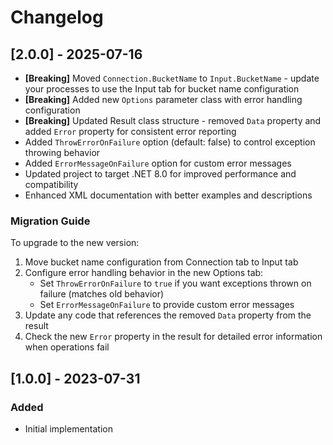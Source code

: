 ﻿# Changelog

## [2.0.0] - 2025-07-16

- **[Breaking]** Moved `Connection.BucketName` to `Input.BucketName` - update your processes to use the Input tab for bucket name configuration
- **[Breaking]** Added new `Options` parameter class with error handling configuration
- **[Breaking]** Updated Result class structure - removed `Data` property and added `Error` property for consistent error reporting
- Added `ThrowErrorOnFailure` option (default: false) to control exception throwing behavior
- Added `ErrorMessageOnFailure` option for custom error messages
- Updated project to target .NET 8.0 for improved performance and compatibility
- Enhanced XML documentation with better examples and descriptions
### Migration Guide
To upgrade to the new version:
1. Move bucket name configuration from Connection tab to Input tab
2. Configure error handling behavior in the new Options tab:
    - Set `ThrowErrorOnFailure` to `true` if you want exceptions thrown on failure (matches old behavior)
    - Set `ErrorMessageOnFailure` to provide custom error messages
3. Update any code that references the removed `Data` property from the result
4. Check the new `Error` property in the result for detailed error information when operations fail

## [1.0.0] - 2023-07-31
### Added
- Initial implementation